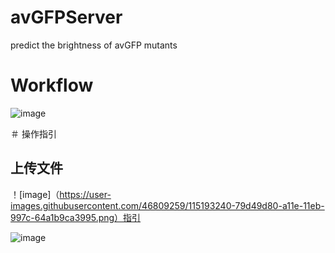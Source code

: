 # avGFPServer
predict the brightness of avGFP mutants

# Workflow
![image](https://user-images.githubusercontent.com/46809259/115359054-ddc79680-a1f0-11eb-884e-4d9e5fe1cf3c.png)

＃ 操作指引

## 上传文件
！[image]（https://user-images.githubusercontent.com/46809259/115193240-79d49d80-a11e-11eb-997c-64a1b9ca3995.png）指引

![image](https://user-images.githubusercontent.com/46809259/115193254-7d682480-a11e-11eb-92e1-6505467444b0.png)

